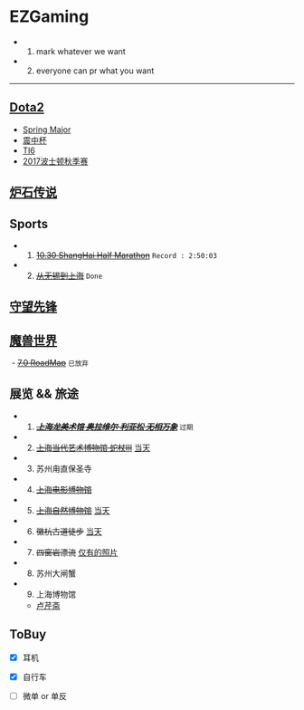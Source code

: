# EZGaming
  - 1. mark whatever we want
  - 2. everyone can pr what you want

-----------------------------------

## [Dota2](http://www.dota2.com.cn)
  - [Spring Major](http://dota2.uuu9.com/spring/m/)
  - [震中杯](http://es.dota2.uuu9.com/Game/145.html)
  - [TI6](./Dota2/TI6.md)
  - [2017波士顿秋季赛](./Dota2/Boston.md)
    
## [炉石传说](http://www.hearthstone.com.cn)

## Sports
  - 1. ~~[10.30 ShangHai Half Marathon](./jpg/Marathon)~~ `Record : 2:50:03`
  - 2. ~~[从无锡到上海](./jpg/004.PNG)~~ `Done`
  
## [守望先锋](http://www.playoverwatch.cn)

## [魔兽世界](http://wow.blizzard.cn)
  - ~~[7.0 RoadMap](./WOW/RoadMap.md)~~ `已放弃`

## 展览 && 旅途
  - 1. ~~***[上海龙美术馆 奥拉维尔·利亚松 无相万象](http://thelongmuseum.org/cn/exhibition/overview/d81dwA)***~~ `过期`
  - 2. ~~[上海当代艺术博物馆 蛇杖III](http://www.powerstationofart.org/cn/exhibition/detail/272fvy.html)~~   [当天](./%E8%9B%87%E6%9D%96)
  - 3. 苏州甪直保圣寺
  - 4. ~~[上海电影博物馆](http://www.shfilmmuseum.com/)~~
  - 5. ~~[上海自然博物馆]( http://www.snhm.org.cn/)~~ [当天](./%E8%87%AA%E7%84%B6%E5%8D%9A%E7%89%A9%E9%A6%86)
  - 6. ~~徽杭古道徒步~~ [当天](.r/GoHiking/09-02)
  - 7. ~~四窗岩漂流~~ [仅有的照片](./jpg/002.JPG)
  - 8. 苏州大闸蟹
  - 9. 上海博物馆
    -  [卢芹斋](http://baike.baidu.com/link?url=-OzU6COwAv7DCSbKgMO_9Z9beuPPuf62spq9F_LhEQNdTB7Q1muwW-UyKBi-CqmMRu_ZahMsTHEkAgfO1n3p8_) 

## ToBuy
  - [x] 耳机
  
  - [x] 自行车
  
  - [ ] 微单 or 单反


